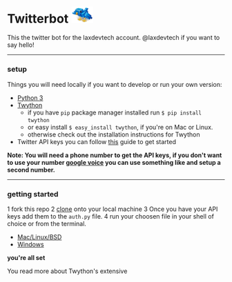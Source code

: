 # Twitterbot <img src="twitterbot.png" alt="robo-bord" style="width: 50px"/>
This the twitter bot for the laxdevtech account. @laxdevtech if you want to say hello!



------------------------------------------------------------------------------------------------
### setup

Things you will need locally if you want to develop or run your own version:

- [Python 3](https://www.python.org/downloads/)
- [Twython](https://github.com/ryanmcgrath/twython)
  - if you have ```pip``` package manager installed run ```$ pip install twython```
  - or easy install ```$ easy_install twython```, if you're on Mac or Linux.
  - otherwise check out the installation instructions for Twython
- Twitter API keys you can follow [this](https://www.raspberrypi.org/learning/getting-started-with-the-twitter-api/) guide to get started

__Note: You will need a phone number to get the API keys, if you don't want to use your number [google voice](https://voice.google.com/) you can use something like
and setup a second number.__

--------------------------------------------------------------------------------------------------
### getting started

1 fork this repo
2 [clone](https://help.github.com/articles/cloning-a-repository/) onto your local machine
3 Once you have your API keys add them to the ```auth.py``` file.
4 run your choosen file in your shell of choice or from the terminal.
 - [Mac/Linux/BSD](http://www.python-course.eu/python3_execute_script.php)
 - [Windows](https://www.techwalla.com/articles/how-to-run-a-python-script)

__you're all set__

You read more about Twython's extensive  

